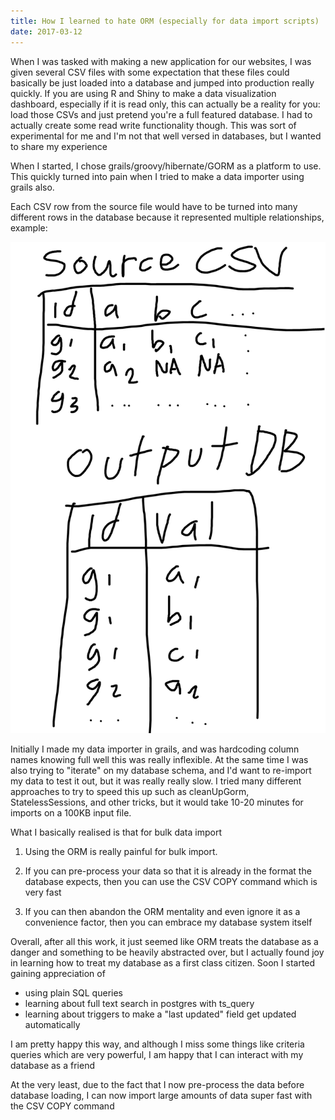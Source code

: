 ```yaml
---
title: How I learned to hate ORM (especially for data import scripts)
date: 2017-03-12
---
```


When I was tasked with making a new application for our websites, I was given
several CSV files with some expectation that these files could basically be
just loaded into a database and jumped into production really quickly. If you
are using R and Shiny to make a data visualization dashboard, especially if it
is read only, this can actually be a reality for you: load those CSVs and just
pretend you're a full featured database. I had to actually create some read
write functionality though. This was sort of experimental for me and I'm not
that well versed in databases, but I wanted to share my experience

When I started, I chose grails/groovy/hibernate/GORM as a platform to use. This
quickly turned into pain when I tried to make a data importer using grails
also.

Each CSV row from the source file would have to be turned into many different
rows in the database because it represented multiple relationships, example:

![](/media/158300473458_0.png)

Initially I made my data importer in grails, and was hardcoding column names
knowing full well this was really inflexible. At the same time I was also
trying to "iterate" on my database schema, and I'd want to re-import my data to
test it out, but it was really really slow. I tried many different approaches
to try to speed this up such as cleanUpGorm, StatelessSessions, and other
tricks, but it would take 10-20 minutes for imports on a 100KB input file.

What I basically realised is that for bulk data import

1. Using the ORM is really painful for bulk import.

2. If you can pre-process your data so that it is already in the format the
   database expects, then you can use the CSV COPY command which is very fast

3. If you can then abandon the ORM mentality and even ignore it as a
   convenience factor, then you can embrace my database system itself

Overall, after all this work, it just seemed like ORM treats the database as a
danger and something to be heavily abstracted over, but I actually found joy in
learning how to treat my database as a first class citizen. Soon I started
gaining appreciation of

- using plain SQL queries
- learning about full text search in postgres with ts_query
- learning about triggers to make a "last updated" field get updated
  automatically

I am pretty happy this way, and although I miss some things like criteria
queries which are very powerful, I am happy that I can interact with my
database as a friend

At the very least, due to the fact that I now pre-process the data before
database loading, I can now import large amounts of data super fast with the
CSV COPY command

